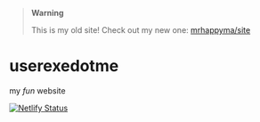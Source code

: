 
> **Warning**
>
> This is my old site! Check out my new one: [mrhappyma/site](https://github.com/mrhappyma/site)

# userexedotme
my *fun* website

[![Netlify Status](https://api.netlify.com/api/v1/badges/17da911e-3aa9-441f-9a09-26325968289b/deploy-status)](https://app.netlify.com/sites/userexedotme/deploys)
